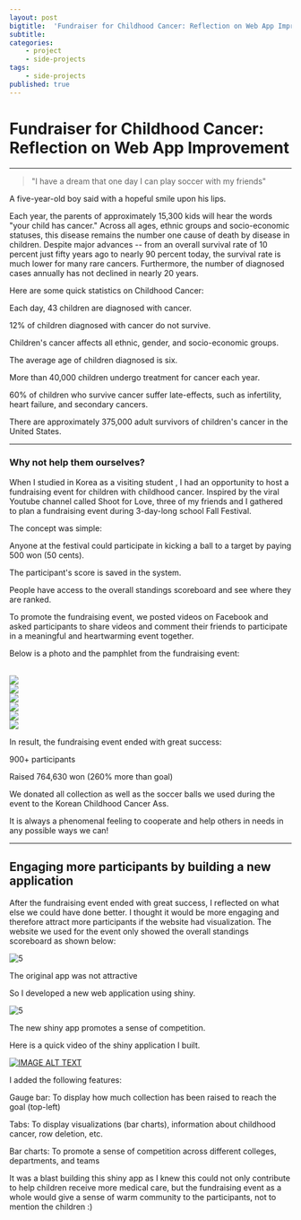 ```yaml
---
layout: post
bigtitle:  'Fundraiser for Childhood Cancer: Reflection on Web App Improvement'
subtitle:   
categories:
    - project
    - side-projects
tags:
    - side-projects
published: true
---
```


# Fundraiser for Childhood Cancer: Reflection on Web App Improvement

---
>"I have a dream that one day I can play soccer with my friends"

A five-year-old boy said with a hopeful smile upon his lips.


Each year, the parents of approximately 15,300 kids will hear the words "your child has cancer." Across all ages, ethnic groups and socio-economic statuses, this disease remains the number one cause of death by disease in children. Despite major advances -- from an overall survival rate of 10 percent just fifty years ago to nearly 90 percent today, the survival rate is much lower for many rare cancers. Furthermore, the number of diagnosed cases annually has not declined in nearly 20 years.


Here are some quick statistics on Childhood Cancer:

Each day, 43 children are diagnosed with cancer.

12% of children diagnosed with cancer do not survive.

Children's cancer affects all ethnic, gender, and socio-economic groups.

The average age of children diagnosed is six.

More than 40,000 children undergo treatment for cancer each year.

60% of children who survive cancer suffer late-effects, such as infertility, heart failure, and secondary cancers.

There are approximately 375,000 adult survivors of children's cancer in the United States.

---
### Why not help them ourselves?

When I studied in Korea as a visiting student , I had an opportunity to host a fundraising event for children with childhood cancer. Inspired by the viral Youtube channel called Shoot for Love, three of my friends and I gathered to plan a fundraising event during 3-day-long school Fall Festival.


The concept was simple:

Anyone at the festival could participate in kicking a ball to a target by paying 500 won (50 cents).

The participant's score is saved in the system.

People have access to the overall standings scoreboard and see where they are ranked.

To promote the fundraising event, we posted videos on Facebook and asked participants to share videos and comment their friends to participate in a meaningful and heartwarming event together.

Below is a  photo and the pamphlet from the fundraising event:

<br>

<div class="me">
    <div><img src= "/assets/img/project/Fundraiser/1.jpg"></div>
    <div><img src= "/assets/img/project/Fundraiser/2.jpg"></div>
    <div><img src= "/assets/img/project/Fundraiser/3.jpg"></div>
    <div><img src= "/assets/img/project/Fundraiser/4.jpg"></div>
    <div><img src= "/assets/img/project/Fundraiser/5.jpg"></div>
    <div><img src= "/assets/img/project/Fundraiser/6.jpg"></div>
</div>

  <script>
    $(document).ready(function(){
      $('.me').slick();
    });
  </script>


In result, the fundraising event ended with great success:

900+ participants

Raised 764,630 won (260% more than goal)

We donated all collection as well as the soccer balls we used during the event to the Korean Childhood Cancer Ass.


It is always a phenomenal feeling to cooperate and help others in needs in any possible ways we can!

---
## Engaging more participants by building a new application

After the fundraising event ended with great success, I reflected on what else we could have done better. I thought it would be more engaging and therefore attract more participants if the website had visualization. The website we used for the event only showed  the overall standings scoreboard as shown below:

![5](/assets/img/project/Fundraiser/8.png)

The original app was not attractive

So I developed a new web application using shiny.

![5](/assets/img/project/Fundraiser/9.png)

The new shiny app promotes a sense of competition.

Here is a quick video of the shiny application I built.

[![IMAGE ALT TEXT](/assets/img/project/Fundraiser/11.PNG)](https://www.youtube.com/watch?v=tKa5p1ybGSE "Shiny Web App Demo__Fundraiser for Childhood Cancer")

I added the following features:

Gauge bar: To display how much collection has been raised to reach the goal (top-left)

Tabs: To display visualizations (bar charts), information about childhood cancer, row deletion, etc.

Bar charts: To promote a sense of competition across different colleges, departments, and teams


It was a blast building this shiny app as I knew this could not only contribute to help children receive more medical care, but the fundraising event as a whole would give a sense of warm community to the participants, not to mention the children :)
